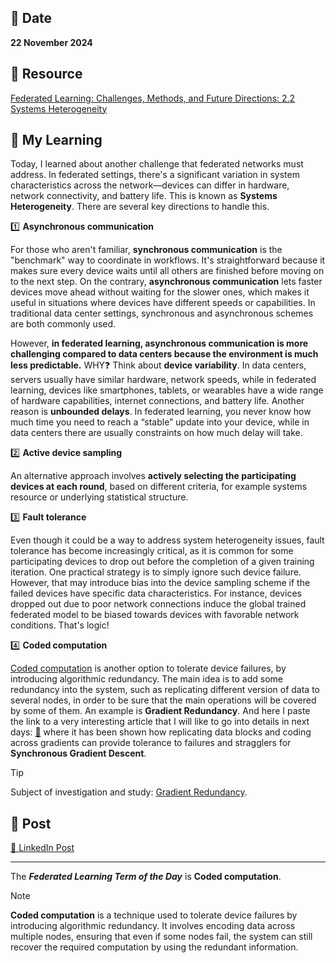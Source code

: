 ## 📅 Date
**22 November 2024**

## 📰 Resource
[Federated Learning: Challenges, Methods, and Future Directions: 2.2 Systems Heterogeneity](https://arxiv.org/pdf/1908.07873)

## 🔖 My Learning

Today, I learned about another challenge that federated networks must address. 
In federated settings, there's a significant variation in system characteristics across the network—devices can differ in hardware, network connectivity, and battery life. This is known as **Systems Heterogeneity**.
There are several key directions to handle this.  

1️⃣ **Asynchronous communication**  

For those who aren't familiar, **synchronous communication** is the "benchmark" way to coordinate in workflows. It's straightforward because it makes sure every device waits until all others are finished before moving on to the next step. 
On the contrary, **asynchronous communication** lets faster devices move ahead without waiting for the slower ones, which makes it useful in situations where devices have different speeds or capabilities. 
In traditional data center settings, synchronous and asynchronous schemes are both commonly used. 

However, **in federated learning, asynchronous communication is more challenging compared to data centers because the environment is much less predictable.** 
WHY❓ Think about **device variability**. In data centers, servers usually have similar hardware, network speeds, while in federated learning, devices like smartphones, tablets, or wearables have a wide range of hardware capabilities, internet connections, and battery life. 
Another reason is **unbounded delays**. In federated learning, you never know how much time you need to reach a “stable” update into your device, while in data centers there are usually constraints on how much delay will take. 

2️⃣ **Active device sampling**

An alternative approach involves **actively selecting the participating devices at each round**, based on different criteria, for example systems resource or underlying statistical structure.

3️⃣ **Fault tolerance**

Even though it could be a way to address system heterogeneity issues, fault tolerance has become increasingly critical, as it is common for some participating devices to drop out before the completion of a given training iteration.
One practical strategy is to simply ignore such device failure. However, that may introduce bias into the device sampling scheme if the failed devices have specific data characteristics. 
For instance, devices dropped out due to poor network connections induce the global trained federated model to be biased towards devices with favorable network conditions. That's logic!

4️⃣ **Coded computation**  

[Coded computation](https://arxiv.org/abs/2406.00300#:~:text=Coded%20computing%20has%20emerged%20as,than%20the%20raw%20data%20itself) is another option to tolerate device failures, by introducing algorithmic redundancy. 
The main idea is to add some redundancy into the system, such as replicating different version of data to several nodes, in order to be sure that the main operations will be covered by some of them. 
An example is **Gradient Redundancy**. And here I paste the link to a very interesting article that I will like to go into details in next days: [📃](https://arxiv.org/abs/1612.03301) where it has been shown how replicating data blocks and coding across gradients can provide tolerance to failures and stragglers for **Synchronous Gradient Descent**.

> [!TIP]
> Subject of investigation and study: [Gradient Redundancy](https://arxiv.org/abs/1612.03301).

## 📮 Post

[📘 LinkedIn Post]()

------
The _**Federated Learning Term of the Day**_ is **Coded computation**.
> [!NOTE]
> **Coded computation** is a technique used to tolerate device failures by introducing algorithmic redundancy. It involves encoding data across multiple nodes, ensuring that even if some nodes fail, the system can still recover the required computation by using the redundant information.

